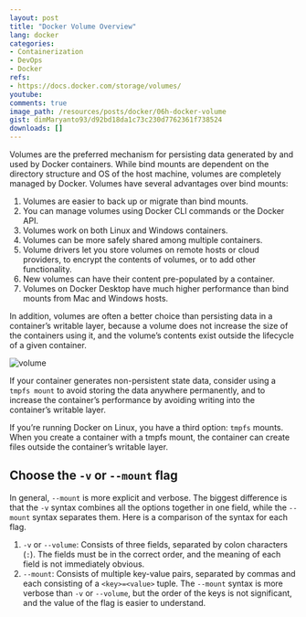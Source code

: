 ```yaml
---
layout: post
title: "Docker Volume Overview"
lang: docker
categories:
- Containerization
- DevOps
- Docker
refs: 
- https://docs.docker.com/storage/volumes/
youtube: 
comments: true
image_path: /resources/posts/docker/06h-docker-volume
gist: dimMaryanto93/d92bd18da1c73c230d7762361f738524
downloads: []
---
```


Volumes are the preferred mechanism for persisting data generated by and used by Docker containers. While bind mounts are dependent on the directory structure and OS of the host machine, volumes are completely managed by Docker. Volumes have several advantages over bind mounts:

1. Volumes are easier to back up or migrate than bind mounts.
2. You can manage volumes using Docker CLI commands or the Docker API.
3. Volumes work on both Linux and Windows containers.
4. Volumes can be more safely shared among multiple containers.
5. Volume drivers let you store volumes on remote hosts or cloud providers, to encrypt the  contents of volumes, or to add other functionality.
7. New volumes can have their content pre-populated by a container.
8. Volumes on Docker Desktop have much higher performance than bind mounts from Mac and Windows hosts.

In addition, volumes are often a better choice than persisting data in a container’s writable layer, because a volume does not increase the size of the containers using it, and the volume’s contents exist outside the lifecycle of a given container.

![volume](https://docs.docker.com/storage/images/types-of-mounts-volume.png)

If your container generates non-persistent state data, consider using a `tmpfs mount` to avoid storing the data anywhere permanently, and to increase the container’s performance by avoiding writing into the container’s writable layer.

If you’re running Docker on Linux, you have a third option: `tmpfs` mounts. When you create a container with a tmpfs mount, the container can create files outside the container’s writable layer.

## Choose the `-v` or `--mount` flag

In general, `--mount` is more explicit and verbose. The biggest difference is that the `-v` syntax combines all the options together in one field, while the `--mount` syntax separates them. Here is a comparison of the syntax for each flag.

1. `-v` or `--volume`: Consists of three fields, separated by colon characters (`:`). The fields must be in the correct order, and the meaning of each field is not immediately obvious.
2. `--mount`: Consists of multiple key-value pairs, separated by commas and each consisting of a `<key>=<value>` tuple. The `--mount` syntax is more verbose than `-v` or `--volume`, but the order of the keys is not significant, and the value of the flag is easier to understand.